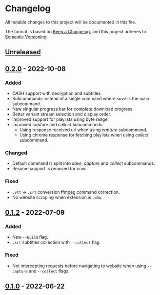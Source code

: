 # Changelog

All notable changes to this project will be documented in this file.

The format is based on [Keep a Changelog](https://keepachangelog.com/en/1.0.0),
and this project adheres to [Semantic Versioning](https://semver.org/spec/v2.0.0.html).

## [Unreleased]

## [0.2.0] - 2022-10-08

### Added

- *DASH* support with decryption and subtitles.
- Subcommands instead of a single command where *save* is the main subcommand.
- New singular progress bar for complete download progress.
- Better variant stream selection and display order.
- Improved support for playlists using byte range.
- Improved *capture* and *collect* subcommands.
  - Using response received url when using *capture* subcommand.
  - Using chrome response for fetching playlists when using *collect* subcommand.

### Changed

- Default command is split into *save*, *capture* and *collect* subcommands.
- Resume support is removed for now.

### Fixed

- `.vtt` -> `.srt` conversion ffmpeg command correction.
- No website scraping when extension is `.m3u`.

## [0.1.2] - 2022-07-09

### Added

- New `--build` flag.
- `.srt` subtitles collection with `--collect` flag.

### Fixed

- Not intercepting requests before navigating to website when using `--capture` and `--collect` flags.

## [0.1.0] - 2022-06-22

[Unreleased]: https://github.com/clitic/vsd/compare/v0.2.0...HEAD
[0.2.0]: https://github.com/clitic/vsd/compare/v0.1.2...v0.2.0
[0.1.2]: https://github.com/clitic/vsd/compare/v0.1.0...v0.1.2
[0.1.0]: https://github.com/clitic/vsd/releases/tag/v0.1.0
